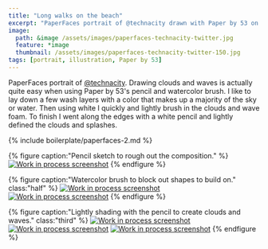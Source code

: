 ```yaml
---
title: "Long walks on the beach"
excerpt: "PaperFaces portrait of @technacity drawn with Paper by 53 on an iPad."
image: 
  path: &image /assets/images/paperfaces-technacity-twitter.jpg 
  feature: *image
  thumbnail: /assets/images/paperfaces-technacity-twitter-150.jpg
tags: [portrait, illustration, Paper by 53]
---
```


PaperFaces portrait of [@technacity](http://twitter.com/technacity). Drawing clouds and waves is actually quite easy when using Paper by 53's pencil and watercolor brush. I like to lay down a few wash layers with a color that makes up a majority of the sky or water. Then using white I quickly and lightly brush in the clouds and wave foam. To finish I went along the edges with a white pencil and lightly defined the clouds and splashes.

{% include boilerplate/paperfaces-2.md %}

{% figure caption:"Pencil sketch to rough out the composition." %}
[![Work in process screenshot](/assets/images/paperfaces-technacity-process-1-600.jpg)](/assets/images/paperfaces-technacity-process-1-lg.jpg)
{% endfigure %}

{% figure caption:"Watercolor brush to block out shapes to build on." class:"half" %}
[![Work in process screenshot](/assets/images/paperfaces-technacity-process-2-600.jpg)](/assets/images/paperfaces-technacity-process-2-lg.jpg)
[![Work in process screenshot](/assets/images/paperfaces-technacity-process-3-600.jpg)](/assets/images/paperfaces-technacity-process-3-lg.jpg)
{% endfigure %}

{% figure caption:"Lightly shading with the pencil to create clouds and waves." class:"third" %}
[![Work in process screenshot](/assets/images/paperfaces-technacity-process-4-600.jpg)](/assets/images/paperfaces-technacity-process-4-lg.jpg)
[![Work in process screenshot](/assets/images/paperfaces-technacity-process-5-600.jpg)](/assets/images/paperfaces-technacity-process-5-lg.jpg)
[![Work in process screenshot](/assets/images/paperfaces-technacity-process-6-600.jpg)](/assets/images/paperfaces-technacity-process-6-lg.jpg)
{% endfigure %}
